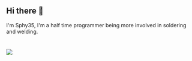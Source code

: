## Hi there 👋

<p> I'm Sphy35, I'm a half time programmer being more involved in soldering and welding.</p>

#

<div>
  <img align="left" src="[![Sphy35's github stats](https://github-readme-stats.vercel.app/api?username=Sphy35&show_icons=true&theme=nightowl)](https://github.com/Sphy35/github-readme-stats)">
</div>

